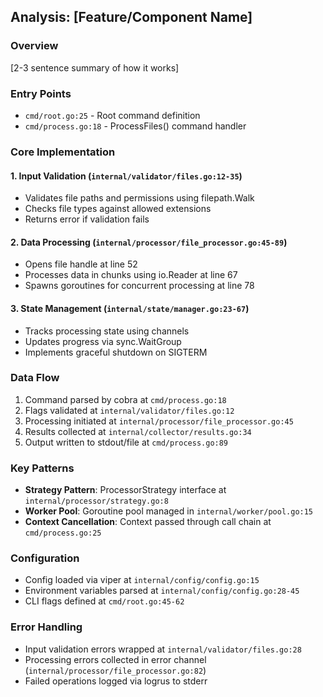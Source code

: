 ## Analysis: [Feature/Component Name]

### Overview

[2-3 sentence summary of how it works]

### Entry Points

- `cmd/root.go:25` - Root command definition
- `cmd/process.go:18` - ProcessFiles() command handler

### Core Implementation

#### 1. Input Validation (`internal/validator/files.go:12-35`)

- Validates file paths and permissions using filepath.Walk
- Checks file types against allowed extensions
- Returns error if validation fails

#### 2. Data Processing (`internal/processor/file_processor.go:45-89`)

- Opens file handle at line 52
- Processes data in chunks using io.Reader at line 67
- Spawns goroutines for concurrent processing at line 78

#### 3. State Management (`internal/state/manager.go:23-67`)

- Tracks processing state using channels
- Updates progress via sync.WaitGroup
- Implements graceful shutdown on SIGTERM

### Data Flow

1. Command parsed by cobra at `cmd/process.go:18`
2. Flags validated at `internal/validator/files.go:12`
3. Processing initiated at `internal/processor/file_processor.go:45`
4. Results collected at `internal/collector/results.go:34`
5. Output written to stdout/file at `cmd/process.go:89`

### Key Patterns

- **Strategy Pattern**: ProcessorStrategy interface at `internal/processor/strategy.go:8`
- **Worker Pool**: Goroutine pool managed in `internal/worker/pool.go:15`
- **Context Cancellation**: Context passed through call chain at `cmd/process.go:25`

### Configuration

- Config loaded via viper at `internal/config/config.go:15`
- Environment variables parsed at `internal/config/config.go:28-45`
- CLI flags defined at `cmd/root.go:45-62`

### Error Handling

- Input validation errors wrapped at `internal/validator/files.go:28`
- Processing errors collected in error channel (`internal/processor/file_processor.go:82`)
- Failed operations logged via logrus to stderr
